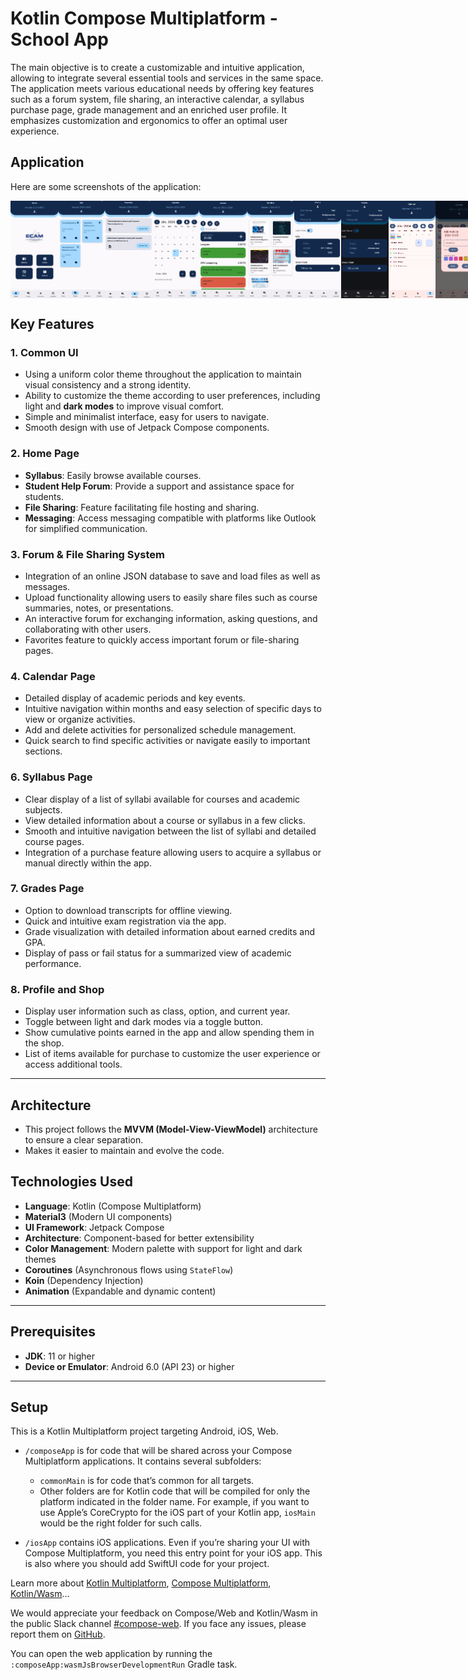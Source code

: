 
# **Kotlin Compose Multiplatform - School App**


The main objective is to create a customizable and intuitive application, allowing to integrate several essential tools and services in the same space. The application meets various educational needs by offering key features such as a forum system, file sharing, an interactive calendar, a syllabus purchase page, grade management and an enriched user profile. It emphasizes customization and ergonomics to offer an optimal user experience.

## **Application**

Here are some screenshots of the application: 

<div style="display: flex; justify-content: space-around;">
  <img src="images/1.PNG"  style="width: 15%;"/>
  <img src="images/2.PNG"  style="width: 15%;"/>
  <img src="images/3.PNG"  style="width: 15%;"/>
  <img src="images/4.PNG"  style="width: 15%;"/>
  <img src="images/5.PNG"  style="width: 15%;"/>
  <img src="images/6.PNG"  style="width: 15%;"/>
  <img src="images/7.PNG"  style="width: 15%;"/>
  <img src="images/8.PNG"  style="width: 15%;"/>
  <img src="images/9.PNG"  style="width: 15%;"/>
  <img src="images/10.PNG"  style="width: 15%;"/>
  <img src="images/11.PNG"  style="width: 15%;"/>
</div>


## **Key Features**

### 1. Common UI

- Using a uniform color theme throughout the application to maintain visual consistency and a strong identity.
- Ability to customize the theme according to user preferences, including light and **dark modes** to improve visual comfort.
- Simple and minimalist interface, easy for users to navigate.
- Smooth design with use of Jetpack Compose components.

  

### 2. Home Page

- **Syllabus**: Easily browse available courses.
- **Student Help Forum**: Provide a support and assistance space for students.
- **File Sharing**: Feature facilitating file hosting and sharing.
- **Messaging**: Access messaging compatible with platforms like Outlook for simplified communication.

### 3. Forum & File Sharing System

- Integration of an online JSON database to save and load files as well as messages.
- Upload functionality allowing users to easily share files such as course summaries, notes, or presentations.
- An interactive forum for exchanging information, asking questions, and collaborating with other users.
- Favorites feature to quickly access important forum or file-sharing pages.




### 4. Calendar Page

- Detailed display of academic periods and key events.
- Intuitive navigation within months and easy selection of specific days to view or organize activities.
- Add and delete activities for personalized schedule management.
- Quick search to find specific activities or navigate easily to important sections.




### 6. Syllabus Page

- Clear display of a list of syllabi available for courses and academic subjects.
- View detailed information about a course or syllabus in a few clicks.
- Smooth and intuitive navigation between the list of syllabi and detailed course pages.
- Integration of a purchase feature allowing users to acquire a syllabus or manual directly within the app.

### 7. Grades Page

- Option to download transcripts for offline viewing.
- Quick and intuitive exam registration via the app.
- Grade visualization with detailed information about earned credits and GPA.
- Display of pass or fail status for a summarized view of academic performance.

### 8. Profile and Shop

- Display user information such as class, option, and current year.
- Toggle between light and dark modes via a toggle button.
- Show cumulative points earned in the app and allow spending them in the shop.
- List of items available for purchase to customize the user experience or access additional tools.




---

## Architecture

- This project follows the **MVVM (Model-View-ViewModel)**  architecture to ensure a clear separation.
- Makes it easier to maintain and evolve the code.



## Technologies Used

- **Language**: Kotlin (Compose Multiplatform)
- **Material3** (Modern UI components)
- **UI Framework**: Jetpack Compose
- **Architecture**: Component-based for better extensibility
- **Color Management**: Modern palette with support for light and dark themes
- **Coroutines** (Asynchronous flows using `StateFlow`)
- **Koin** (Dependency Injection)
- **Animation** (Expandable and dynamic content)

---

## Prerequisites

- **JDK**: 11 or higher
- **Device or Emulator**: Android 6.0 (API 23) or higher

----

## **Setup**

This is a Kotlin Multiplatform project targeting Android, iOS, Web.

* `/composeApp` is for code that will be shared across your Compose Multiplatform applications.
  It contains several subfolders:
  - `commonMain` is for code that’s common for all targets.
  - Other folders are for Kotlin code that will be compiled for only the platform indicated in the folder name.
    For example, if you want to use Apple’s CoreCrypto for the iOS part of your Kotlin app,
    `iosMain` would be the right folder for such calls.

* `/iosApp` contains iOS applications. Even if you’re sharing your UI with Compose Multiplatform,
  you need this entry point for your iOS app. This is also where you should add SwiftUI code for your project.


Learn more about [Kotlin Multiplatform](https://www.jetbrains.com/help/kotlin-multiplatform-dev/get-started.html),
[Compose Multiplatform](https://github.com/JetBrains/compose-multiplatform/#compose-multiplatform),
[Kotlin/Wasm](https://kotl.in/wasm/)…

We would appreciate your feedback on Compose/Web and Kotlin/Wasm in the public Slack channel [#compose-web](https://slack-chats.kotlinlang.org/c/compose-web).
If you face any issues, please report them on [GitHub](https://github.com/JetBrains/compose-multiplatform/issues).

You can open the web application by running the `:composeApp:wasmJsBrowserDevelopmentRun` Gradle task.






















